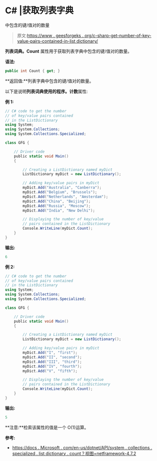 # C# |获取列表字典

中包含的键/值对的数量

> 原文:[https://www . geesforgeks . org/c-sharp-get-number-of-key-value-pairs-contained-in-list dictionary/](https://www.geeksforgeeks.org/c-sharp-get-the-number-of-key-value-pairs-contained-in-listdictionary/)

**列表词典。Count** 属性用于获取列表字典中包含的键/值对的数量。

**语法:**

```cs
public int Count { get; }

```

**返回值:**列表字典中包含的键/值对的数量。

以下是说明**列表词典使用的程序。计数**属性:

**例 1:**

```cs
// C# code to get the number
// of key/value pairs contained
// in the ListDictionary
using System;
using System.Collections;
using System.Collections.Specialized;

class GFG {

    // Driver code
    public static void Main()
    {

        // Creating a ListDictionary named myDict
        ListDictionary myDict = new ListDictionary();

        // Adding key/value pairs in myDict
        myDict.Add("Australia", "Canberra");
        myDict.Add("Belgium", "Brussels");
        myDict.Add("Netherlands", "Amsterdam");
        myDict.Add("China", "Beijing");
        myDict.Add("Russia", "Moscow");
        myDict.Add("India", "New Delhi");

        // Displaying the number of key/value
        // pairs contained in the ListDictionary
        Console.WriteLine(myDict.Count);
    }
}
```

**输出:**

```cs
6

```

**例 2:**

```cs
// C# code to get the number
// of key/value pairs contained
// in the ListDictionary
using System;
using System.Collections;
using System.Collections.Specialized;

class GFG {

    // Driver code
    public static void Main()
    {

        // Creating a ListDictionary named myDict
        ListDictionary myDict = new ListDictionary();

        // Adding key/value pairs in myDict
        myDict.Add("I", "first");
        myDict.Add("II", "second");
        myDict.Add("III", "third");
        myDict.Add("IV", "fourth");
        myDict.Add("V", "fifth");

        // Displaying the number of key/value
        // pairs contained in the ListDictionary
        Console.WriteLine(myDict.Count);
    }
}
```

**输出:**

```cs
5

```

**注意:**检索该属性的值是一个 O(1)运算。

**参考:**

*   [https://docs . Microsoft . com/en-us/dotnet/API/system . collections . specialized . list dictionary . count？视图=netframework-4.7.2](https://docs.microsoft.com/en-us/dotnet/api/system.collections.specialized.listdictionary.count?view=netframework-4.7.2)